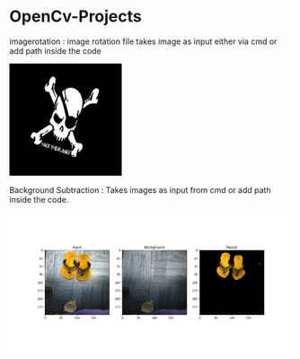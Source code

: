# OpenCv-Projects

imagerotation :
image rotation file takes image as input either via cmd or add path inside the code

![](rotating.gif)


Background Subtraction :
Takes images as input from cmd or add path inside the code.

![image](background_sub.png)

